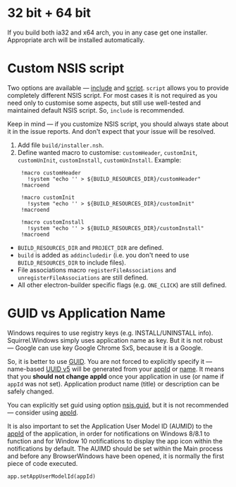 # 32 bit + 64 bit

If you build both ia32 and x64 arch, you in any case get one installer. Appropriate arch will be installed automatically.

# Custom NSIS script

Two options are available — [include](https://github.com/electron-userland/electron-builder/wiki/Options#NsisOptions-include) and [script](https://github.com/electron-userland/electron-builder/wiki/Options#NsisOptions-script). `script` allows you to provide completely different NSIS script. For most cases it is not required as you need only to customise some aspects, but still use well-tested and maintained default NSIS script. So, `include` is recommended.

Keep in mind — if you customize NSIS script, you should always state about it in the issue reports. And don't expect that your issue will be resolved.

1. Add file `build/installer.nsh`.
2. Define wanted macro to customise: `customHeader`, `customInit`, `customUnInit`, `customInstall`, `customUnInstall`. Example:
   ```nsis
    !macro customHeader
      !system "echo '' > ${BUILD_RESOURCES_DIR}/customHeader"
    !macroend
  
    !macro customInit
      !system "echo '' > ${BUILD_RESOURCES_DIR}/customInit"
    !macroend
  
    !macro customInstall
      !system "echo '' > ${BUILD_RESOURCES_DIR}/customInstall"
    !macroend
   ```

* `BUILD_RESOURCES_DIR` and `PROJECT_DIR` are defined.
* `build` is added as `addincludedir` (i.e. you don't need to use `BUILD_RESOURCES_DIR` to include files).
* File associations macro `registerFileAssociations` and `unregisterFileAssociations` are still defined.
* All other electron-builder specific flags (e.g. `ONE_CLICK`) are still defined.

# GUID vs Application Name

Windows requires to use registry keys (e.g. INSTALL/UNINSTALL info). Squirrel.Windows simply uses application name as key.
But it is not robust — Google can use key Google Chrome SxS, because it is a Google.

So, it is better to use [GUID](http://stackoverflow.com/a/246935/1910191).
You are not forced to explicitly specify it — name-based [UUID v5](https://en.wikipedia.org/wiki/Universally_unique_identifier#Version_5_.28SHA-1_hash_.26_namespace.29) will be generated from your [appId](https://github.com/electron-userland/electron-builder/wiki/Options#Config-appId) or [name](https://github.com/electron-userland/electron-builder/wiki/Options#AppMetadata-name).
It means that you **should not change appId** once your application in use (or name if `appId` was not set). Application product name (title) or description can be safely changed.

You can explicitly set guid using option [nsis.guid](https://github.com/electron-userland/electron-builder/wiki/Options#NsisOptions-guid), but it is not recommended — consider using [appId](https://github.com/electron-userland/electron-builder/wiki/Options#Config-appId).

It is also important to set the Application User Model ID (AUMID) to the [appId](https://github.com/electron-userland/electron-builder/wiki/Options#Config-appId) of the application, in order for notifications on Windows 8/8.1 to function and for Window 10 notifications to display the app icon within the notifications by default. The AUIMD should be set within the Main process and before any BrowserWindows have been opened, it is normally the first piece of code executed.

`app.setAppUserModelId(appId)`
